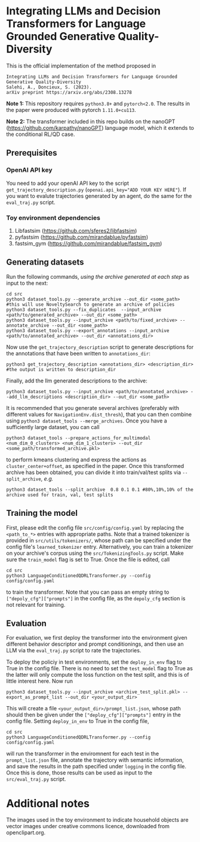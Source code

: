 
# Integrating LLMs and Decision Transformers for Language Grounded Generative Quality-Diversity

This is the official implementation of the method proposed in 

```
Integrating LLMs and Decision Transformers for Language Grounded Generative Quality-Diversity
Salehi, A., Doncieux, S. (2023).
arXiv preprint https://arxiv.org/abs/2308.13278
```

**Note 1:** This repository requires `python3.8+` and `pytorch<2.0`. The results in the paper were produced with pytorch `1.11.0+cu113`. 

**Note 2:** The transformer included in this repo builds on the nanoGPT (https://github.com/karpathy/nanoGPT) language model, which it extends to the conditional RL/QD case.

## Prerequisites

### OpenAI API key

You need to add your openAI API key to the script `get_trajectory_description.py` (`openai.api_key="ADD YOUR KEY HERE"`). If you want to evalute trajectories generated by an agent, do the same for the `eval_traj.py` script.

### Toy environment dependencies

1. Libfastsim (<https://github.com/sferes2/libfastsim>)
2. pyfastsim  (<https://github.com/mirandablue/pyfastsim>)
3. fastsim_gym (<https://github.com/mirandablue/fastsim_gym>)

## Generating datasets 

Run the following commands, *using the archive generated at each step* as input to the next:
```
cd src
python3 dataset_tools.py --generate_archive --out_dir <some_path>  #this will use NoveltySearch to generate an archive of policies
python3 dataset_tools.py --fix_duplicates  --input_archive <path/to/generated_archive> --out_dir <some_path> 
python3 dataset_tools.py --input_archive <path/to/fixed_archive> --annotate_archive --out_dir <some_path>
python3 dataset_tools.py --export_annotations --input_archive <path/to/annotated_archive> --out_dir <annotations_dir>
```

Now use the `get_trajectory_description` script to generate descriptions for the annotations that have been written to `annotations_dir`:

```
python3 get_trajectory_description <annotations_dir> <description_dir> #the output is written to description_dir
```

Finally, add the llm generated descriptions to the archive:

```
python3 dataset_tools.py --input_archive <path/to/annotated_archive> --add_llm_descriptions <description_dir> --out_dir <some_path> 
```

It is recommended that you generate several archives (preferably with different values for `NavigationEnv.dist_thresh`), that you can then combine using `python3 dataset_tools --merge_archives`. Once you have a sufficiently large dataset, you can call 

```
python3 dataset_tools --prepare_actions_for_multimodal <num_dim_0_clusters> <num_dim_1_clusters> --out_dir <some_path/transformed_archive.pkl>
```

to perform kmeans clustering and express the actions as `cluster_center+offset`, as specified in the paper. Once this transformed archive has been obtained, you can divide it into train/val/test splits via `--split_archive`, *e.g.* 

```
python3 dataset_tools --split_archive  0.8 0.1 0.1 #80%,10%,10% of the archive used for train, val, test splits
```

## Training the model

First, please edit the config file `src/config/config.yaml` by replacing the `<path_to_*>` entries with appropriate paths. Note that a trained tokenizer is provided in `src/utils/tokenizers/`, whose path can be specified under the config file's `learned_tokenizer` entry. Alternatively, you can train a tokenizer on your archive's corpus using the `src/TokenizingTools.py` script. Make sure the `train_model` flag is set to True. Once the file is edited, call

```
cd src
python3 LanguageConditionedQDRLTransformer.py --config config/config.yaml
```

to train the transformer. Note that you can pass an empty string to `["depoly_cfg"]["prompts"]` in the config file, as the `depoly_cfg` section is not relevant for training.

## Evaluation

For evaluation, we first deploy the transformer into the environment given different behavior descriptor and prompt conditionings, and then use an LLM via the `eval_traj.py` script to rate the trajectories.

To deploy the policiy in test environments, set the `deploy_in_env` flag to True in the config file. There is no need to set the `test_model` flag to True as the latter will only compute the loss function on the test split, and this is of little interest here. Now run 

```
python3 dataset_tools.py --input_archive <archive_test_split.pkl> --export_as_prompt_list --out_dir <your_output_dir>
```

This will create a file `<your_output_dir>/prompt_list.json`, whose path should then be given under the `["deploy_cfg"]["prompts"]` entry in the config file. Setting `deploy_in_env` to True in the config file, 

```
cd src
python3 LanguageConditionedQDRLTransformer.py --config config/config.yaml
```
will run the transformer in the enviromnent for each test in the `prompt_list.json` file, annotate the trajectory with semantic information, and save the results in the path specified under `logging` in the config file. Once this is done, those results can be used as input to the `src/eval_traj.py` script.

# Additional notes

The images used in the toy environment to indicate household objects are vector images under creative commons licence, downloaded from openclipart.org.
